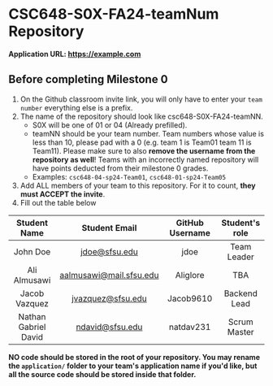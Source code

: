 # CSC648-S0X-FA24-teamNum Repository

**Application URL: <https://example.com>**

## Before completing Milestone 0

1. On the Github classroom invite link, you will only have to enter your `team number` everything else is a prefix.
2. The name of the repository should look like csc648-S0X-FA24-teamNN.
   - S0X will be one of 01 or 04 (Already prefilled).
   - teamNN should be your team number. Team numbers whose value is less than
     10, please pad with a 0 (e.g. team 1 is Team01 team 11 is Team11). Please
     make sure to also **remove the username from the repository as well**!
     Teams with an incorrectly named repository will have points deducted from
     their milestone 0 grades.
   - Examples: `csc648-04-sp24-Team01`, `csc648-01-sp24-Team05`
3. Add ALL members of your team to this repository. For it to count, **they must
   ACCEPT the invite**.
4. Fill out the table below

| Student Name | Student Email | GitHub Username | Student's role |
| :----------: | :-----------: | :-------------: | :------------: |
|   John Doe   | jdoe@sfsu.edu             |      jdoe       |  Team Leader   |
|   Ali Almusawi | aalmusawi@mail.sfsu.edu |    Aliglore  |  TBA           |
|   Jacob Vazquez| jvazquez@sfsu.edu       |    Jacob9610 | Backend Lead   |
|   Nathan Gabriel David| ndavid@sfsu.edu       |    natdav231 | Scrum Master   |

**NO code should be stored in the root of your repository. You may rename the
`application/` folder to your team's application name if you'd like, but all the
source code should be stored inside that folder.**
